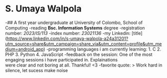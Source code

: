 # S. Umaya Walpola  
-## A first year undergraduate at University of Colombo, School of Computing 
-reading **Bsc. Information Systems** degree
-registration number: *2023/IS/113*
-index number: *23021136*
-my Linkedin: [title] (https://www.linkedin.com/in/s-umaya-walpola-a24a31201?utm_source=share&utm_campaign=share_via&utm_content=profile&utm_medium=android_app)
-programming languages i am currently learning: 
                      1. C
                      2. PHP
                      3. Python
                      4. JavaScript 
-feedback on the session: One of the most engaging sessions i have participated in. Explainations  
                         were clear and not boring at all. Thankful! <3
-favorite quote: > Work hard in silence, let sucess make noise
